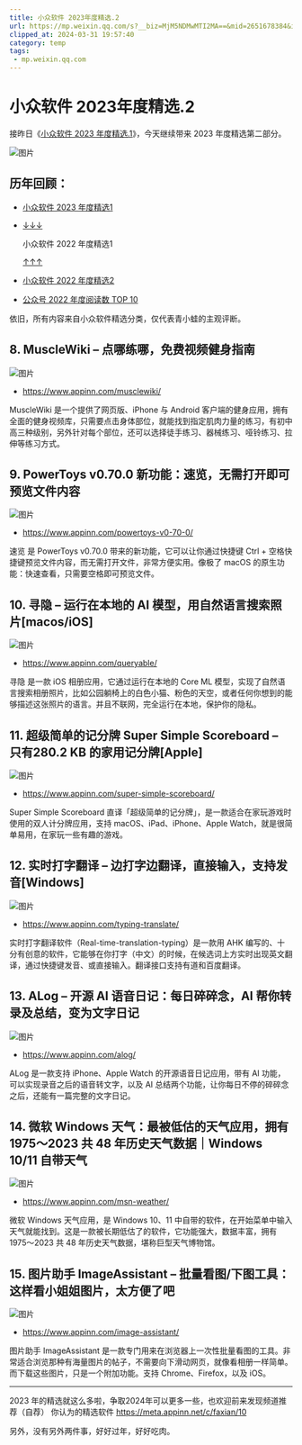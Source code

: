 ```yaml
---
title: 小众软件 2023年度精选.2
url: https://mp.weixin.qq.com/s?__biz=MjM5NDMwMTI2MA==&mid=2651678384&idx=1&sn=8c84f85b5498624e9b7b6ae6c3a23a08&chksm=bd7012938a079b859730352c1cf77c3846699fb0677dbafc1068bf5d323b5ca2c429c3cc257d&mpshare=1&scene=1&srcid=02165KqojIEwf0qUdkPZpAXV&sharer_shareinfo=a11d38df8ff460e0442c1fcfbddd3608&sharer_shareinfo_first=a11d38df8ff460e0442c1fcfbddd3608#rd
clipped_at: 2024-03-31 19:57:40
category: temp
tags: 
 - mp.weixin.qq.com
---
```



# 小众软件 2023年度精选.2

接昨日《[小众软件 2023 年度精选.1](http://mp.weixin.qq.com/s?__biz=MjM5NDMwMTI2MA==&mid=2651678362&idx=1&sn=31fd32140e66b49a7031b5d199840545&chksm=bd7012b98a079bafc4dc09d7b7b633ccf555685d6c0905948c28cc2d393eaee45f8f40cea7d4&scene=21#wechat_redirect)》，今天继续带来 2023 年度精选第二部分。

![图片](assets/1711886260-e5da221135cd9b3bbba77ac473e53861.webp)

## 历年回顾：

-   [小众软件 2023 年度精选1](http://mp.weixin.qq.com/s?__biz=MjM5NDMwMTI2MA==&mid=2651678362&idx=1&sn=31fd32140e66b49a7031b5d199840545&chksm=bd7012b98a079bafc4dc09d7b7b633ccf555685d6c0905948c28cc2d393eaee45f8f40cea7d4&scene=21#wechat_redirect)
    
-   [↓↓↓](http://mp.weixin.qq.com/s?__biz=MjM5NDMwMTI2MA==&mid=2651673447&idx=1&sn=bd3c4151887767d56c34abb42ff1b466&chksm=bd7027448a07ae520e65cd768288f91f8a3597e2e211586b13adc8ac7b8ff9b2df9c0771be5d&scene=21#wechat_redirect)  
      
    小众软件 2022 年度精选1  
      
      
    [↑↑↑](http://mp.weixin.qq.com/s?__biz=MjM5NDMwMTI2MA==&mid=2651673447&idx=1&sn=bd3c4151887767d56c34abb42ff1b466&chksm=bd7027448a07ae520e65cd768288f91f8a3597e2e211586b13adc8ac7b8ff9b2df9c0771be5d&scene=21#wechat_redirect)
    
-   [小众软件 2022 年度精选2](http://mp.weixin.qq.com/s?__biz=MjM5NDMwMTI2MA==&mid=2651673470&idx=1&sn=4ef5f4215356e53172b65731f3ab2d6e&chksm=bd70275d8a07ae4b3c829ffe17c6b34d9dcdcd1fa6ba9ed12d74158dbf9dc81d9f21d27df2ac&scene=21#wechat_redirect)
    
-   [公众号 2022 年度阅读数 TOP 10](http://mp.weixin.qq.com/s?__biz=MjM5NDMwMTI2MA==&mid=2651673506&idx=1&sn=f63e37fd02f6244a1b37dca10466c347&chksm=bd7027818a07ae9787f158bda0f42ae5ce84e18047ec04e6c22fd5a08c84251f07cfbf1e40dd&scene=21#wechat_redirect)
    

依旧，所有内容来自小众软件精选分类，仅代表青小蛙的主观评断。

## 8\. MuscleWiki – 点哪练哪，免费视频健身指南

![图片](assets/1711886260-080e3f0cae1f2d0536718f8f9c4517ce.webp)

-   https://www.appinn.com/musclewiki/
    

MuscleWiki 是一个提供了网页版、iPhone 与 Android 客户端的健身应用，拥有全面的健身视频库，只需要点击身体部位，就能找到指定肌肉力量的练习，有初中高三种级别，另外针对每个部位，还可以选择徒手练习、器械练习、哑铃练习、拉伸等练习方式。

## 9\. PowerToys v0.70.0 新功能：速览，无需打开即可预览文件内容

![图片](assets/1711886260-cd78397d65073353ba3ea79f2b8d5412.webp)

-   https://www.appinn.com/powertoys-v0-70-0/
    

速览 是 PowerToys v0.70.0 带来的新功能，它可以让你通过快捷键 Ctrl + 空格快捷键预览文件内容，而无需打开文件，非常方便实用。像极了 macOS 的原生功能：快速查看，只需要空格即可预览文件。

## 10\. 寻隐 – 运行在本地的 AI 模型，用自然语言搜索照片\[macos/iOS\]

![图片](assets/1711886260-95525af0c61b287c0918a5d9615892b0.webp)

-   https://www.appinn.com/queryable/  
    

寻隐 是一款 iOS 相册应用，它通过运行在本地的 Core ML 模型，实现了自然语言搜索相册照片，比如公园躺椅上的白色小猫、粉色的天空，或者任何你想到的能够描述这张照片的语言。并且不联网，完全运行在本地，保护你的隐私。

## 11\. 超级简单的记分牌 Super Simple Scoreboard – 只有280.2 KB 的家用记分牌\[Apple\]

![图片](assets/1711886260-8f8f781aff5ef0cb6c47feaec11da051.webp)

-   https://www.appinn.com/super-simple-scoreboard/
    

Super Simple Scoreboard 直译「超级简单的记分牌」，是一款适合在家玩游戏时使用的双人计分牌应用，支持 macOS、iPad、iPhone、Apple Watch，就是很简单易用，在家玩一些有趣的游戏。

## 12\. 实时打字翻译 – 边打字边翻译，直接输入，支持发音\[Windows\]

![图片](assets/1711886260-c37b57c4930d4c8f4aff5afe14fbf5b4.webp)

-   https://www.appinn.com/typing-translate/  
    

实时打字翻译软件（Real-time-translation-typing）是一款用 AHK 编写的、十分有创意的软件，它能够在你打字（中文）的时候，在候选词上方实时出现英文翻译，通过快捷键发音、或直接输入。翻译接口支持有道和百度翻译。

## 13\. ALog – 开源 AI 语音日记：每日碎碎念，AI 帮你转录及总结，变为文字日记

![图片](assets/1711886260-ce555e188c770058bf7e2ab7e6da32f3.webp)

-   https://www.appinn.com/alog/
    

ALog 是一款支持 iPhone、Apple Watch 的开源语音日记应用，带有 AI 功能，可以实现录音之后的语音转文字，以及 AI 总结两个功能，让你每日不停的碎碎念之后，还能有一篇完整的文字日记。

## 14\. 微软 Windows 天气：最被低估的天气应用，拥有1975～2023 共 48 年历史天气数据｜Windows 10/11 自带天气

![图片](assets/1711886260-02b3a35021ca7fc1cf2a6a7147b0823e.webp)

-   https://www.appinn.com/msn-weather/
    

微软 Windows 天气应用，是 Windows 10、11 中自带的软件，在开始菜单中输入天气就能找到。这是一款被长期低估了的软件，它功能强大，数据丰富，拥有1975～2023 共 48 年历史天气数据，堪称巨型天气博物馆。

## 15\. 图片助手 ImageAssistant – 批量看图/下图工具：这样看小姐姐图片，太方便了吧

![图片](assets/1711886260-083fb32e0f78a68f83e0564479d81755.webp)

-   https://www.appinn.com/image-assistant/
    

图片助手 ImageAssistant 是一款专门用来在浏览器上一次性批量看图的工具。非常适合浏览那种有海量图片的帖子，不需要向下滑动网页，就像看相册一样简单。而下载这些图片，只是一个附加功能。支持 Chrome、Firefox，以及 iOS。

- - -

2023 年的精选就这么多啦，争取2024年可以更多一些，也欢迎前来发现频道推荐（自荐） 你认为的精选软件 https://meta.appinn.net/c/faxian/10

另外，没有另外两件事，好好过年，好好吃肉。
